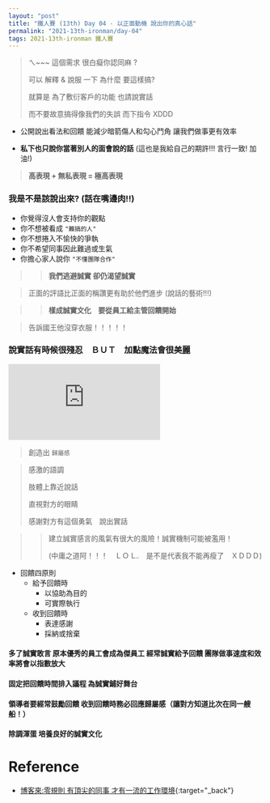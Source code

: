 ```yaml
---
layout: "post"
title: "鐵人賽 (13th) Day 04 - 以正面動機 說出你的真心話"
permalink: "2021-13th-ironman/day-04"
tags: 2021-13th-ironman 鐵人賽
---
```


> ㄟ~~~ 這個需求 很白癡你認同麻 ?
>
> 可以 解釋 & 說服 一下 為什麼 要這樣搞?
>
> 就算是 為了敷衍客戶的功能 也請說實話
>
> 而不要故意搞得像我們的失誤 而下指令 XDDD

- 公開說出看法和回饋 能減少暗箭傷人和勾心鬥角 讓我們做事更有效率

- **私下也只說你當著別人的面會說的話** (這也是我給自己的期許!!! 言行一致! 加油!)

> **高表現 + 無私表現 = 極高表現**

### 我是不是該說出來? (話在嘴邊肉!!)

- 你覺得沒人會支持你的觀點
- 你不想被看成 `"難搞的人"`
- 你不想捲入不愉快的爭執
- 你不希望同事因此難過或生氣
- 你擔心家人說你 `"不懂團隊合作"`

> > **我們逃避誠實 卻仍渴望誠實**

> 正面的評語比正面的稱讚更有助於他們進步 (說話的藝術!!!)

> > **樣成誠實文化　要從員工給主管回饋開始**

> 告訴國王他沒穿衣服！！！！！

### 說實話有時候很殘忍　ＢＵＴ　加點魔法會很美麗

<iframe  src="https://www.youtube.com/embed/ZM7XN9H1UqA" title="YouTube video player" frameborder="0" allow="accelerometer; autoplay; clipboard-write; encrypted-media; gyroscope; picture-in-picture" allowfullscreen></iframe>

> 創造出 `歸屬感`

> 感激的語調
>
> 肢體上靠近說話
>
> 直視對方的眼睛
>
> 感謝對方有這個勇氣　說出實話

> > 建立誠實感言的風氣有很大的風險！誠實機制可能被濫用！
> >
> > (中庸之道阿！！！　ＬＯ L..　是不是代表我不能再瘦了　ＸＤＤＤ)

- 回饋四原則
  - 給予回饋時
    - 以協助為目的
    - 可實際執行
  - 收到回饋時
    - 表達感謝
    - 採納或捨棄

#### 多了誠實敢言 原本優秀的員工會成為傑員工 經常誠實給予回饋 團隊做事速度和效率將會以指數放大

#### 固定把回饋時間排入議程 為誠實鋪好舞台

#### 領導者要經常鼓勵回饋 收到回饋時務必回應歸屬感（讓對方知道比次在同一艘船！）

#### 除調渾蛋 培養良好的誠實文化

# Reference

- [博客來:零規則 有頂尖的同事 才有一流的工作環境](https://www.books.com.tw/products/0010873975?sloc=main){:target="\_back"}
